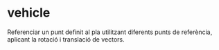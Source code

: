 # vehicle
Referenciar un punt definit al pla utilitzant diferents punts de referència, aplicant la rotació i translació de vectors.
